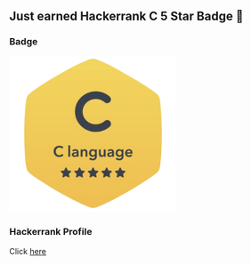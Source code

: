 ## Just earned Hackerrank C 5 Star Badge 🥳

### Badge

<img src="https://github.com/srushti1hub/learn-to-code/blob/main/C/C%20Badge.png" width="300"></img>

### Hackerrank Profile

Click [here](https://www.hackerrank.com/sciver45)
